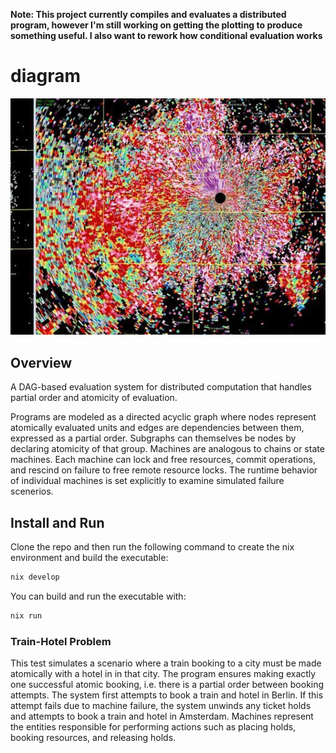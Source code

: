 **Note: This project currently compiles and evaluates a distributed program, however I'm still working on getting the plotting to produce something useful. I also want to rework how conditional evaluation works**

# diagram

![radar image of a butterfly swarm](./radar.jpg "Radar image of a butterfly swarm")

## Overview

A DAG-based evaluation system for distributed computation that handles partial order and atomicity of evaluation.

Programs are modeled as a directed acyclic graph where nodes represent atomically evaluated units and edges are dependencies between them, expressed as a partial order. Subgraphs can themselves be nodes by declaring atomicity of that group.
Machines are analogous to chains or state machines. Each machine can lock and free resources, commit operations, and rescind on failure to free remote resource locks. The runtime behavior of individual machines is set explicitly to examine simulated failure scenerios.

## Install and Run

Clone the repo and then run the following command to create the nix environment and build the executable:

```bash
nix develop
```

You can build and run the executable with:

```bash
nix run
```

### Train-Hotel Problem

This test simulates a scenario where a train booking to a city must be made atomically with a hotel in in that city. The program ensures making exactly one successful atomic booking, i.e. there is a partial order between booking attempts. The system first attempts to book a train and hotel in Berlin. If this attempt fails due to machine failure, the system unwinds any ticket holds and attempts to book a train and hotel in Amsterdam. Machines represent the entities responsible for performing actions such as placing holds, booking resources, and releasing holds.
